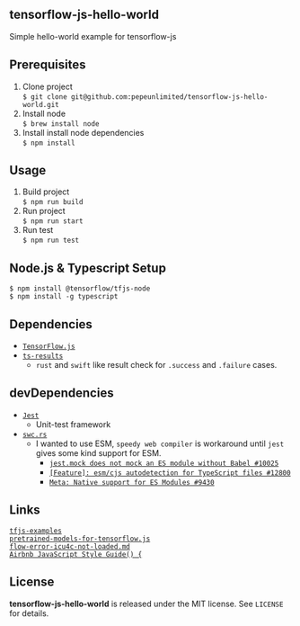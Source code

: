 tensorflow-js-hello-world
-------------------------

Simple hello-world example for tensorflow-js

Prerequisites
-------------

1. Clone project  
`$ git clone git@github.com:pepeunlimited/tensorflow-js-hello-world.git`  
2. Install node  
`$ brew install node`  
3. Install install node dependencies  
`$ npm install` 

Usage
-----

1. Build project  
`$ npm run build`  
2. Run project  
`$ npm run start` 
3. Run test  
`$ npm run test` 

Node.js & Typescript Setup
--------------------------

`$ npm install @tensorflow/tfjs-node`  
`$ npm install -g typescript`

Dependencies
------------

- [`TensorFlow.js`](https://www.tensorflow.org/js)  
- [`ts-results`](https://github.com/vultix/ts-results)  
  - `rust` and `swift` like result check for `.success` and `.failure` cases.

devDependencies
---------------

- [`Jest`](https://github.com/facebook/jest)  
  - Unit-test framework
- [`swc.rs`](https://swc.rs/)  
  - I wanted to use ESM, `speedy web compiler` is workaround until `jest` gives some kind support for ESM.  
    - [`jest.mock does not mock an ES module without Babel #10025`](https://github.com/facebook/jest/issues/10025)  
    - [`[Feature]: esm/cjs autodetection for TypeScript files #12800`](https://github.com/facebook/jest/issues/12800)  
    - [`Meta: Native support for ES Modules #9430`](https://github.com/facebook/jest/issues/9430)  

Links
-----


[`tfjs-examples`](https://github.com/tensorflow/tfjs-examples)  
[`pretrained-models-for-tensorflow.js`](https://github.com/tensorflow/tfjs-models)  
[`flow-error-icu4c-not-loaded.md`](https://gist.github.com/berkedel/d1fc6d13651c16002f64653096d1fded)  
[`Airbnb JavaScript Style Guide() {`](https://github.com/airbnb/javascript)  

License
-------

**tensorflow-js-hello-world** is released under the MIT license. See `LICENSE` for details.
